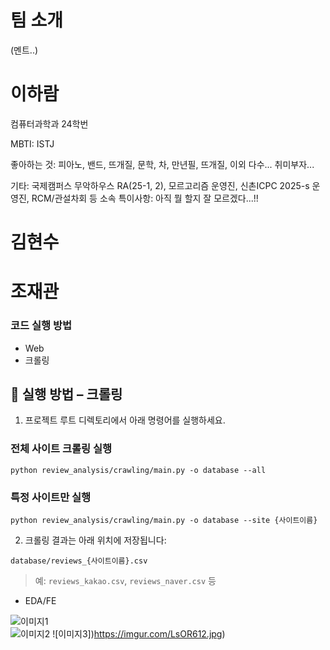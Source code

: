 # 팀 소개
(멘트..)

# 이하람  
컴퓨터과학과 24학번

MBTI: ISTJ

좋아하는 것: 피아노, 밴드, 뜨개질, 문학, 차, 만년필, 뜨개질, 이외 다수... 취미부자...

기타: 국제캠퍼스 무악하우스 RA(25-1, 2), 모르고리즘 운영진, 신촌ICPC 2025-s 운영진, RCM/관설차회 등 소속
특이사항: 아직 뭘 할지 잘 모르겠다...!!

# 김현수

# 조재관

### 코드 실행 방법
- Web
- 크롤링

## 🚀 실행 방법 – 크롤링

1. 프로젝트 루트 디렉토리에서 아래 명령어를 실행하세요.

###  전체 사이트 크롤링 실행
```
python review_analysis/crawling/main.py -o database --all
````

###  특정 사이트만 실행
```
python review_analysis/crawling/main.py -o database --site {사이트이름}
```


2. 크롤링 결과는 아래 위치에 저장됩니다:

```
database/reviews_{사이트이름}.csv
```

> 예: `reviews_kakao.csv`, `reviews_naver.csv` 등


- EDA/FE

![이미지1](https://i.imgur.com/niDtCoG.jpg)  
![이미지2](https://i.imgur.com/FB4KpiX.jpg)
![이미지3])https://imgur.com/LsOR612.jpg)
